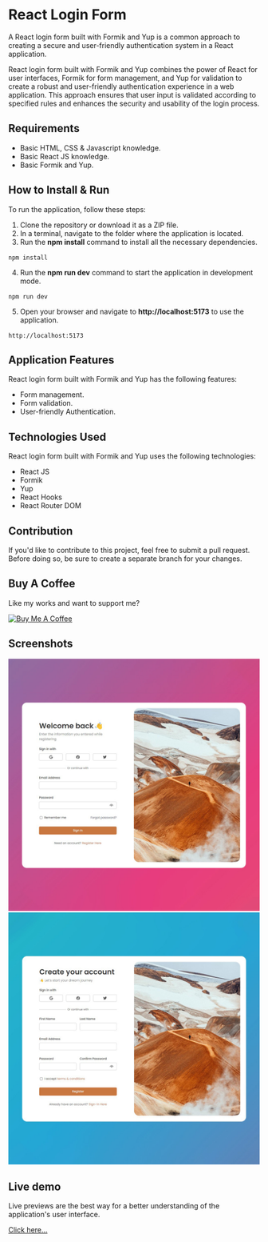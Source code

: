 # React Login Form

A React login form built with Formik and Yup is a common approach to creating a secure and user-friendly authentication system in a React application.

React login form built with Formik and Yup combines the power of React for user interfaces, Formik for form management, and Yup for validation to create a robust and user-friendly authentication experience in a web application. This approach ensures that user input is validated according to specified rules and enhances the security and usability of the login process.

## Requirements

- Basic HTML, CSS & Javascript knowledge.
- Basic React JS knowledge.
- Basic Formik and Yup.

## How to Install & Run

To run the application, follow these steps:

1. Clone the repository or download it as a ZIP file.
2. In a terminal, navigate to the folder where the application is located.
3. Run the **npm install** command to install all the necessary dependencies.

```shell
npm install
```

4. Run the **npm run dev** command to start the application in development mode.

```shell
npm run dev
```

5. Open your browser and navigate to **http://localhost:5173** to use the application.

```shell
http://localhost:5173
```

## Application Features

React login form built with Formik and Yup has the following features:

- Form management.
- Form validation.
- User-friendly Authentication.

## Technologies Used

React login form built with Formik and Yup uses the following technologies:

- React JS
- Formik
- Yup
- React Hooks
- React Router DOM

## Contribution

If you'd like to contribute to this project, feel free to submit a pull request. Before doing so, be sure to create a separate branch for your changes.

## Buy A Coffee

Like my works and want to support me?

<a href="https://www.buymeacoffee.com/hossainpalin" target="_blank"><img src="https://cdn.buymeacoffee.com/buttons/v2/default-blue.png" alt="Buy Me A Coffee" style="height: 45px !important;width: 162.75px !important;" ></a>

## Screenshots

![Screenshot](./src/assets/images/login-form.jpg)
![Screenshot](./src/assets/images/register-form.jpg)

## Live demo

Live previews are the best way for a better understanding of the application's user interface.

[Click here...](https://hossainpalin.github.io/React-Login-Form/)
